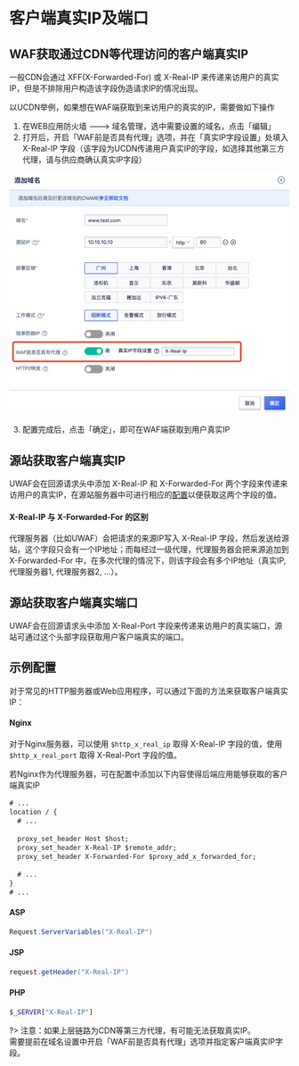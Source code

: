 # 客户端真实IP及端口

## WAF获取通过CDN等代理访问的客户端真实IP

一般CDN会通过 XFF(X-Forwarded-For) 或 X-Real-IP 来传递来访用户的真实IP，但是不排除用户构造该字段伪造请求IP的情况出现。

以UCDN举例，如果想在WAF端获取到来访用户的真实的IP，需要做如下操作

1. 在WEB应用防火墙  --->  域名管理，选中需要设置的域名，点击「编辑」
2. 打开后，开启「WAF前是否具有代理」选项，并在「真实IP字段设置」处填入 X-Real-IP 字段（该字段为UCDN传递用户真实IP的字段，如选择其他第三方代理，请与供应商确认真实IP字段）

![](/images/16195047202447.jpg)

3. 配置完成后，点击「确定」，即可在WAF端获取到用户真实IP


## 源站获取客户端真实IP
UWAF会在回源请求头中添加 X-Real-IP 和 X-Forwarded-For 两个字段来传递来访用户的真实IP，在源站服务器中可进行相应的[配置](#示例配置)以便获取这两个字段的值。


#### X-Real-IP 与 X-Forwarded-For 的区别

代理服务器（比如UWAF）会把请求的来源IP写入 X-Real-IP 字段，然后发送给源站，这个字段只会有一个IP地址；而每经过一级代理，代理服务器会把来源追加到 X-Forwarded-For 中，在多次代理的情况下，则该字段会有多个IP地址（真实IP, 代理服务器1, 代理服务器2, ...）。


## 源站获取客户端真实端口

UWAF会在回源请求头中添加 X-Real-Port 字段来传递来访用户的真实端口，源站可通过这个头部字段获取用户客户端真实的端口。

## 示例配置

对于常见的HTTP服务器或Web应用程序，可以通过下面的方法来获取客户端真实IP：

#### Nginx

对于Nginx服务器，可以使用 `$http_x_real_ip` 取得 X-Real-IP 字段的值，使用 `$http_x_real_port` 取得 X-Real-Port 字段的值。


若Nginx作为代理服务器，可在配置中添加以下内容使得后端应用能够获取的客户端真实IP

```nginx
# ...
location / {
  # ...

  proxy_set_header Host $host;
  proxy_set_header X-Real-IP $remote_addr;
  proxy_set_header X-Forwarded-For $proxy_add_x_forwarded_for;

  # ...
}
# ...
```

#### ASP

```c#
Request.ServerVariables("X-Real-IP")
```

#### JSP
```java
request.getHeader("X-Real-IP")
```

#### PHP
```php
$_SERVER["X-Real-IP"]
```

?> 注意：如果上层链路为CDN等第三方代理，有可能无法获取真实IP。  
需要提前在域名设置中开启「WAF前是否具有代理」选项并指定客户端真实IP字段。
